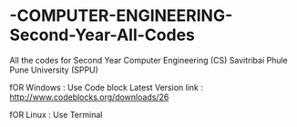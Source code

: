 # -COMPUTER-ENGINEERING-Second-Year-All-Codes
All the codes for Second Year Computer Engineering (CS)  Savitribai Phule Pune University (SPPU)

fOR Windows : Use Code block Latest Version
link : http://www.codeblocks.org/downloads/26

fOR Linux : Use Terminal 


